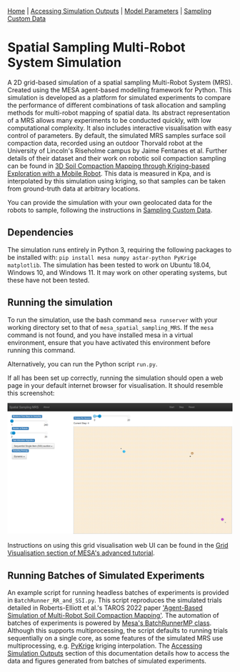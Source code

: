 [Home](https://github.com/laurencejbelliott/Spatial_Sampling_MRS_Simulation/) | [Accessing Simulation Outputs](/docs/sim-outputs.md) | [Model Parameters](/docs/model-parameters.md) | [Sampling Custom Data](/docs/custom-data.md) 
# Spatial Sampling Multi-Robot System Simulation
A 2D grid-based simulation of a spatial sampling Multi-Robot System (MRS).
Created using the MESA agent-based modelling framework for Python. 
This simulation is developed as a platform for simulated experiments to compare the
performance of different combinations of task allocation and sampling methods for 
multi-robot mapping of spatial data. Its abstract representation of a MRS
allows many experiments to be conducted quickly, with low computational complexity.
It also includes interactive visualisation with easy control of parameters.
By default, the simulated MRS samples surface soil compaction data, recorded using
an outdoor Thorvald robot at the University of Lincoln's Riseholme campus by 
Jaime Fentanes et al. Further details of their dataset and their work on robotic soil
compaction sampling can be found in [3D Soil Compaction Mapping through Kriging-based Exploration with a Mobile Robot](https://arxiv.org/abs/1803.08069).
This data is measured in Kpa, and is interpolated by this simulation using kriging,
so that samples can be taken from ground-truth data at arbitrary locations.

You can provide the simulation with your own geolocated data for the robots to sample, following the instructions
in [Sampling Custom Data](/docs/custom-data.md).

## Dependencies
The simulation runs entirely in Python 3, requiring the following packages to be 
installed with:
`pip install mesa numpy astar-python PyKrige matplotlib`.
The simulation has been tested to work on Ubuntu 18.04, Windows 10, and Windows 11. It may work on other operating systems,
but these have not been tested.

## Running the simulation
To run the simulation, use the bash command `mesa runserver` with your working directory
set to that of `mesa_spatial_sampling_MRS`.
If the `mesa` command is not found, and you have installed mesa in a virtual environment,
ensure that you have activated this environment before running this command.

Alternatively, you can run the Python script `run.py`.

If all has been set up correctly, running the simulation should open a web page in
your default internet browser for visualisation.
It should resemble this screenshot:

![A screenshot of the 2D grid visualisation of the multi-robot spatial sampling simulation.](./docs/images/spatial_MRS_sim_vis.png "A screenshot of the 2D grid visualisation of the spatial sampling MRS simulation.")

Instructions on using this grid visualisation web UI can be found in the [Grid Visualisation section of MESA's advanced tutorial](https://mesa.readthedocs.io/en/latest/tutorials/adv_tutorial.html#grid-visualization).

## Running Batches of Simulated Experiments
An example script for running headless batches of experiments is provided in `BatchRunner_RR_and_SSI.py`. This script reproduces
the simulated trials detailed in Roberts-Elliott et al.'s TAROS 2022 paper ['Agent-Based Simulation of Multi-Robot Soil 
Compaction Mapping'](https://doi.org/10.1007/978-3-031-15908-4_20). The automation of batches of experiments is powered 
by [Mesa's BatchRunnerMP class](https://mesa.readthedocs.io/en/latest/apis/batchrunner.html). Although this supports
multiprocessing, the script defaults to running trials sequentially on a single core, as some features of the simulated 
MRS use multiprocessing, e.g. [PyKrige](https://github.com/GeoStat-Framework/PyKrige) kriging interpolation.
The [Accessing Simulation Outputs](/docs/sim-outputs.md) section of this documentation details how to
access the data and figures generated from batches of simulated experiments.